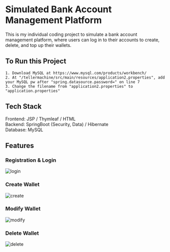 # Simulated Bank Account Management Platform
This is my individual coding project to simulate a bank account management platform, where users can log in to their accounts to create, delete, and top up their wallets.

## To Run this Project
```
1. Download MySQL at https://www.mysql.com/products/workbench/
2. At "/tellermachine/src/main/resources/application2.properties", add your MySQL pw after "spring.datasource.password=" on line 7
3. Change the filename from "application2.properties" to "application.properties"
```
## Tech Stack
Frontend: JSP / Thymleaf / HTML</br>
Backend: SpringBoot (Security, Data) / Hibernate</br>
Database: MySQL</br>

## Features 

### Registration & Login
![login](https://github.com/tonyfok1999/Java-SpringBoot-Project/assets/99062097/e1385d2c-6088-461a-b3f3-f3b44c0cf17e)

### Create Wallet
![create](https://github.com/tonyfok1999/Java-SpringBoot-Project/assets/99062097/6dc2b34d-93b5-4983-9ed6-4bc689f39dee)

### Modify Wallet
![modify](https://github.com/tonyfok1999/Java-SpringBoot-Project/assets/99062097/132edf41-fdee-457f-9d3b-2a023bcc5614)

### Delete Wallet
![delete](https://github.com/tonyfok1999/Java-SpringBoot-Project/assets/99062097/a9165339-d216-4c98-bc6e-592822904fdf)

